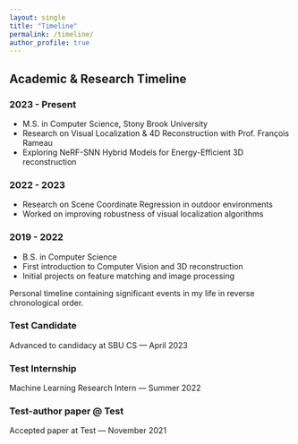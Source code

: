 ```yaml
---
layout: single
title: "Timeline"
permalink: /timeline/
author_profile: true
---
```


## Academic & Research Timeline

### 2023 - Present
* M.S. in Computer Science, Stony Brook University
* Research on Visual Localization & 4D Reconstruction with Prof. François Rameau
* Exploring NeRF-SNN Hybrid Models for Energy-Efficient 3D reconstruction

### 2022 - 2023
* Research on Scene Coordinate Regression in outdoor environments
* Worked on improving robustness of visual localization algorithms

### 2019 - 2022
* B.S. in Computer Science
* First introduction to Computer Vision and 3D reconstruction
* Initial projects on feature matching and image processing

Personal timeline containing significant events in my life in reverse chronological order.

<div class="timeline">
  <div class="timeline-container right">
    <div class="content">
      <h3>Test Candidate</h3>
      <p>Advanced to candidacy at SBU CS — April 2023</p>
    </div>
  </div>
  <div class="timeline-container left">
    <div class="content">
      <h3>Test Internship</h3>
      <p>Machine Learning Research Intern — Summer 2022</p>
    </div>
  </div>
  <div class="timeline-container right">
    <div class="content">
      <h3>Test-author paper @ Test</h3>
      <p>Accepted paper at Test — November 2021</p>
    </div>
  </div>
</div>

